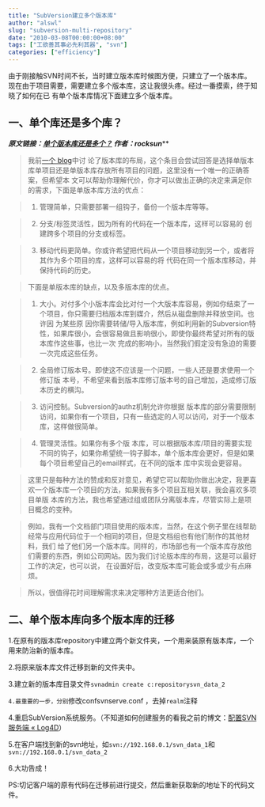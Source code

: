 ```yaml
---
title: "SubVersion建立多个版本库"
author: "alswl"
slug: "subversion-multi-repository"
date: "2010-03-08T00:00:00+08:00"
tags: ["工欲善其事必先利其器", "svn"]
categories: ["efficiency"]
---
```


由于刚接触SVN时间不长，当时建立版本库时候图方便，只建立了一个版本库。现在由于项目需要，需要建立多个版本库，这让我很头疼。经过一番摸索，终于知晓了如何在已
有单个版本库情况下面建立多个版本库。

## 一、单个库还是多个库？

***********原文链接：[单个版本库还是多个？](http://www.subversion.org.cn/?action-viewnews-itemid-56) 作者：rocksun*************

> 我前[一个 blog](http://blogs.open.collab.net/svn/2007/04/subversion_repo.html)中讨
论了版本库的布局，这个条目会尝试回答是选择单版本库单项目还是单版本库存放所有项目的问题，这里没有一个唯一的正确答案，但希望本
文可以帮助你理解代价，你才可以做出正确的决定来满足你的需求，下面是单版本库方法的优点：

>

>   1. 管理简单，只需要部署一组钩子，备份一个版本库等等。

>   2. 分支/标签灵活性，因为所有的代码在一个版本库，这样可以容易的 创建跨多个项目的分支或标签。

>   3. 移动代码更简单。你或许希望把代码从一个项目移动到另一个，或者将其作为多个项目的库，这样可以容易的将 代码在同一个版本库移动，并保持代码的历史。

>

> 下面是单版本库的缺点，以及多版本库的优点。

>

>   1. 大小。对付多个小版本库会比对付一个大版本库容易，例如你结束了一个项目，你只需要归档版本库到媒介，然后从磁盘删除并释放空间。也许因 为某些原
因你需要转储/导入版本库，例如利用新的Subversion特性，如果库很小，会很容易做且影响很小，即使你最终希望对所有的版本库作这些事，也比一次
完成的影响小，当然我们假定没有急迫的需要一次完成这些任务。

>   2. 全局修订版本号。即使这不应该是一个问题，一些人还是要求使用一个修订版 本号，不希望来看到版本库修订版本号的自己增加，造成修订版本历史的横沟。

>   3. 访问控制。Subversion的authz机制允许你根据
版本库的部分需要限制访问，如果你有一个项目，只有一些选定的人可以访问，对于一个版本库，这样做很简单。

>   4. 管理灵活性。如果你有多个版
本库，可以根据版本库/项目的需要实现不同的钩子，如果你希望统一钩子脚本，单个版本库会更好，但是如果每个项目希望自己的email样式，在不同的版本
库中实现会更容易。

>

> 这里只是每种方法的赞成和反对意见，希望它可以帮助你做出决定，我更喜欢一个版本库一个项目的方法，如果我有多个项目互相关联，我会喜欢多项目单版
本库的方法，我也希望通过组或团队分离版本库，尽管实际上是项目概念的变种。

>

> 例如，我有一个文档部门项目使用的版本库，当然，在这个例子里在线帮助经常与应用代码位于一个相同的项目，但是文档组也有他们制作的其他材料，我们
给了他们另一个版本库。同样的，市场部也有一个版本库存放他们需要的东西，例如公司网站。因为我们讨论版本库的布局，这是可以最好工作的决定，也可以说，
在设置好后，改变版本库可能会或多或少有点麻烦。

>

> 所以，很值得花时间理解需求来决定哪种方法更适合他们。

## 二、单个版本库向多个版本库的迁移

1.在原有的版本库repository中建立两个新文件夹，一个用来装原有版本库，一个用来防治新的版本库。

2.将原来版本库文件迁移到新的文件夹中。

3.建立新的版本库目录文件`svnadmin create c:repositorysvn_data_2`

`4.最重要的一步，分别`修改confsvnserve.conf ，去掉`realm`注释

4.重启SubVersion系统服务。（不知道如何创建服务的看我之前的博文：[配置SVN服务端 «
Log4D](http://log4d.com/2010/03/svn-server-setup)）

5.在客户端找到新的svn地址，如`svn://192.168.0.1/svn_data_1`和`svn://192.168.0.1/svn_data_2`

6.大功告成！

PS:切记客户端的原有代码在迁移前进行提交，然后重新获取新的地址下的代码文件。

